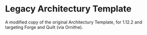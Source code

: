 # Legacy Architectury Template

A modified copy of the original Architectury Template, for 1.12.2 and targeting Forge and Quilt (via Ornithe).

